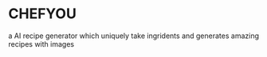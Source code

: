 # CHEFYOU
a AI recipe generator which uniquely  take ingridents and generates amazing recipes with images
